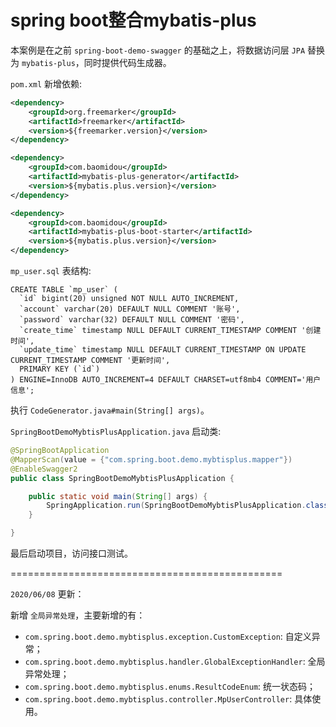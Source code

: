 # spring boot整合mybatis-plus
本案例是在之前 `spring-boot-demo-swagger` 的基础之上，将数据访问层 `JPA` 替换为 `mybatis-plus`，同时提供代码生成器。

`pom.xml` 新增依赖:
```xml
<dependency>
    <groupId>org.freemarker</groupId>
    <artifactId>freemarker</artifactId>
    <version>${freemarker.version}</version>
</dependency>

<dependency>
    <groupId>com.baomidou</groupId>
    <artifactId>mybatis-plus-generator</artifactId>
    <version>${mybatis.plus.version}</version>
</dependency>

<dependency>
    <groupId>com.baomidou</groupId>
    <artifactId>mybatis-plus-boot-starter</artifactId>
    <version>${mybatis.plus.version}</version>
</dependency>
```

`mp_user.sql` 表结构:
```mysql
CREATE TABLE `mp_user` (
  `id` bigint(20) unsigned NOT NULL AUTO_INCREMENT,
  `account` varchar(20) DEFAULT NULL COMMENT '账号',
  `password` varchar(32) DEFAULT NULL COMMENT '密码',
  `create_time` timestamp NULL DEFAULT CURRENT_TIMESTAMP COMMENT '创建时间',
  `update_time` timestamp NULL DEFAULT CURRENT_TIMESTAMP ON UPDATE CURRENT_TIMESTAMP COMMENT '更新时间',
  PRIMARY KEY (`id`)
) ENGINE=InnoDB AUTO_INCREMENT=4 DEFAULT CHARSET=utf8mb4 COMMENT='用户信息';
```

执行 `CodeGenerator.java#main(String[] args)`。

`SpringBootDemoMybtisPlusApplication.java` 启动类:
```java
@SpringBootApplication
@MapperScan(value = {"com.spring.boot.demo.mybtisplus.mapper"})
@EnableSwagger2
public class SpringBootDemoMybtisPlusApplication {

	public static void main(String[] args) {
		SpringApplication.run(SpringBootDemoMybtisPlusApplication.class, args);
	}

}
```

最后启动项目，访问接口测试。

===============================================

`2020/06/08` 更新：

新增 `全局异常处理`，主要新增的有：

- `com.spring.boot.demo.mybtisplus.exception.CustomException`: 自定义异常；
- `com.spring.boot.demo.mybtisplus.handler.GlobalExceptionHandler`: 全局异常处理；
- `com.spring.boot.demo.mybtisplus.enums.ResultCodeEnum`: 统一状态码；
- `com.spring.boot.demo.mybtisplus.controller.MpUserController`: 具体使用。